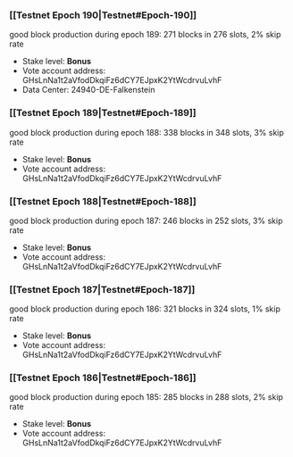 ### [[Testnet Epoch 190|Testnet#Epoch-190]]
good block production during epoch 189: 271 blocks in 276 slots, 2% skip rate
* Stake level: **Bonus**
* Vote account address: GHsLnNa1t2aVfodDkqiFz6dCY7EJpxK2YtWcdrvuLvhF
* Data Center: 24940-DE-Falkenstein
### [[Testnet Epoch 189|Testnet#Epoch-189]]
good block production during epoch 188: 338 blocks in 348 slots, 3% skip rate
* Stake level: **Bonus**
* Vote account address: GHsLnNa1t2aVfodDkqiFz6dCY7EJpxK2YtWcdrvuLvhF
### [[Testnet Epoch 188|Testnet#Epoch-188]]
good block production during epoch 187: 246 blocks in 252 slots, 3% skip rate
* Stake level: **Bonus**
* Vote account address: GHsLnNa1t2aVfodDkqiFz6dCY7EJpxK2YtWcdrvuLvhF
### [[Testnet Epoch 187|Testnet#Epoch-187]]
good block production during epoch 186: 321 blocks in 324 slots, 1% skip rate
* Stake level: **Bonus**
* Vote account address: GHsLnNa1t2aVfodDkqiFz6dCY7EJpxK2YtWcdrvuLvhF
### [[Testnet Epoch 186|Testnet#Epoch-186]]
good block production during epoch 185: 285 blocks in 288 slots, 2% skip rate
* Stake level: **Bonus**
* Vote account address: GHsLnNa1t2aVfodDkqiFz6dCY7EJpxK2YtWcdrvuLvhF